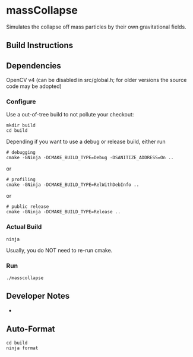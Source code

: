 # massCollapse
Simulates the collapse off mass particles by their own gravitational 
fields.

## Build Instructions

## Dependencies
OpenCV v4 (can be disabled in src/global.h; for older versions the source code may be adopted)

### Configure
Use a out-of-tree build to not pollute your checkout:
```
mkdir build
cd build
```

Depending if you want to use a debug or release build, either run

```
# debugging
cmake -GNinja -DCMAKE_BUILD_TYPE=Debug -DSANITIZE_ADDRESS=On ..
```

or

```
# profiling
cmake -GNinja -DCMAKE_BUILD_TYPE=RelWithDebInfo ..
```

or

```
# public release
cmake -GNinja -DCMAKE_BUILD_TYPE=Release ..
```

### Actual Build
```
ninja
```
Usually, you do NOT need to re-run cmake.

### Run
```
./masscollapse
```

## Developer Notes
-

## Auto-Format
```
cd build
ninja format
```
